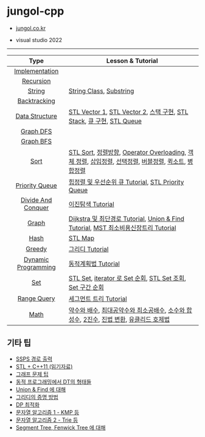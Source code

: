 # jungol-cpp

- [jungol.co.kr](https://jungol.co.kr/)

- visual studio 2022


---
|Type|Lesson & Tutorial|
|:---:|--------|
|[Implementation](https://github.com/Jin959/jungol-cpp/tree/master/Implementation)||
|[Recursion](https://github.com/Jin959/jungol-cpp/tree/master/Recursion)||
|[String](https://github.com/Jin959/jungol-cpp/tree/master/String)| [String Class](https://jungol.co.kr/problem/4987), [Substring](https://jungol.co.kr/problem/5349)|
|[Backtracking](https://github.com/Jin959/jungol-cpp/tree/master/Backtracking)||
|[Data Structure](https://github.com/Jin959/jungol-cpp/tree/master/DataStructure)|[STL Vector 1](https://jungol.co.kr/problem/4699), [STL Vector 2](https://jungol.co.kr/problem/4700), [스택 구현](https://jungol.co.kr/problem/1102), [STL Stack](https://jungol.co.kr/problem/8073), [큐 구현](https://jungol.co.kr/problem/1697), [STL Queue](https://jungol.co.kr/problem/8074)|
|[Graph DFS](https://github.com/Jin959/jungol-cpp/tree/master/GraphDFS)||
|[Graph BFS](https://github.com/Jin959/jungol-cpp/tree/master/GraphBFS)||
|[Sort](https://github.com/Jin959/jungol-cpp/tree/master/Sort)|[STL Sort](https://jungol.co.kr/problem/4523), [정렬방향](https://jungol.co.kr/problem/4524), [Operator Overloading](https://jungol.co.kr/problem/4641), [객체 정렬](https://jungol.co.kr/problem/4642), [삽입정렬](https://jungol.co.kr/problem/1158), [선택정렬](https://jungol.co.kr/problem/1146), [버블정렬](https://jungol.co.kr/problem/1157), [퀵소트](https://jungol.co.kr/problem/3518), [병합정렬](https://jungol.co.kr/problem/3519)|
|[Priority Queue](https://github.com/Jin959/jungol-cpp/tree/master/PriorityQueue)|[힙정렬 및 우선순위 큐 Tutorial](https://jungol.co.kr/problem/2082), [STL Priority Queue](https://jungol.co.kr/problem/4905)|
|[Divide And Conquer](https://github.com/Jin959/jungol-cpp/tree/master/DivideAndConquer)|[이진탐색 Tutorial](https://jungol.co.kr/problem/3517)|
|[Graph](https://github.com/Jin959/jungol-cpp/tree/master/Graph)|[Dijkstra 및 최단경로 Tutorial](https://jungol.co.kr/problem/2097), [Union & Find Tutorial](https://jungol.co.kr/problem/1863), [MST 최소비용신장트리 Tutorial](https://jungol.co.kr/problem/1060)|
|[Hash](https://github.com/Jin959/jungol-cpp/tree/master/Hash)|[STL Map](https://jungol.co.kr/problem/4989)|
|[Greedy](https://github.com/Jin959/jungol-cpp/tree/master/Greedy)|[그리디 Tutorial](https://jungol.co.kr/problem/3521)|
|[Dynamic Programming](https://github.com/Jin959/jungol-cpp/tree/master/DynamicProgramming)|[동적계획법 Tutorial](https://jungol.co.kr/problem/3522)|
|[Set](https://github.com/Jin959/jungol-cpp/tree/master/Set)|[STL Set](https://jungol.co.kr/problem/4637), [iterator 로 Set 순회](https://jungol.co.kr/problem/4638), [STL Set 조회](https://jungol.co.kr/problem/4639), [Set 구간 순회](https://jungol.co.kr/problem/4640)|
|[Range Query](https://github.com/Jin959/jungol-cpp/tree/master/RangeQuery)|[세그먼트 트리 Tutorial](https://jungol.co.kr/problem/1726)|
|[Math](https://github.com/Jin959/jungol-cpp/tree/master/Math)|[약수와 배수](https://jungol.co.kr/problem/1071), [최대공약수와 최소공배수](https://jungol.co.kr/problem/1658), [소수와 합성수](https://jungol.co.kr/problem/2811), [2진수](https://jungol.co.kr/problem/2814), [진법 변환](https://jungol.co.kr/problem/3106), [유클리드 호제법](https://jungol.co.kr/problem/2498)|

## 기타 팁
  - [SSPS 경로 출력](https://github.com/Jin959/jungol-cpp/blob/master/Graph/p2097-%EC%A7%80%ED%95%98%EC%B2%A0(%EB%B0%A9%EB%AC%B8%EA%B8%B0%EB%A1%9D%EC%B6%9C%EB%A0%A5).cpp#LL63C1-L75C1)
  - [STL + C++11 (읽기자료)](https://jungol.co.kr/problem/3582)
  - [그래프 문제 팁](https://jungol.co.kr/problem/3638)
  - [동적 프로그래밍에서 DT의 형태들](https://jungol.co.kr/problem/3625)
  - [Union & Find 에 대해](https://jungol.co.kr/problem/3645)
  - [그리디의 증명 방법](https://jungol.co.kr/problem/3274)
  - [DP 최적화](https://jungol.co.kr/problem/3695)
  - [문자열 알고리즘 1 - KMP 등](https://jungol.co.kr/problem/3707)
  - [문자열 알고리즘 2 - Trie 등](https://jungol.co.kr/problem/3722)
  - [Segment Tree, Fenwick Tree 에 대해](https://jungol.co.kr/problem/3565)